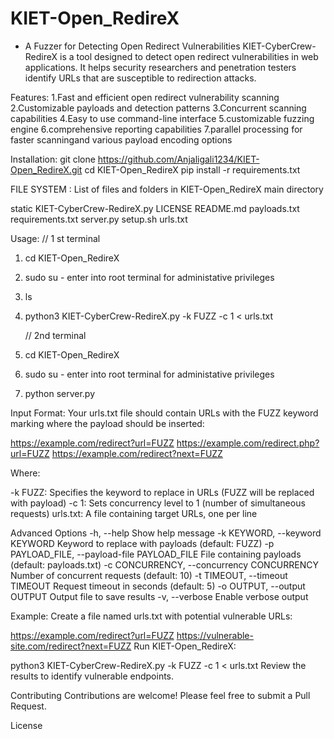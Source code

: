 # KIET-Open_RedireX
- A Fuzzer for Detecting Open Redirect Vulnerabilities
KIET-CyberCrew-RedireX is a tool designed to detect open redirect vulnerabilities in web applications. It helps security researchers and penetration testers identify URLs that are susceptible to redirection attacks. 

Features: 
1.Fast and efficient open redirect vulnerability scanning
2.Customizable payloads and detection patterns
3.Concurrent scanning capabilities
4.Easy to use command-line interface
5.customizable fuzzing engine
6.comprehensive reporting capabilities
7.parallel processing for faster scanningand various payload encoding options



Installation: 
git clone https://github.com/Anjaligali1234/KIET-Open_RedireX.git
cd KIET-Open_RedireX
pip install -r requirements.txt

FILE SYSTEM : List of files and folders in KIET-Open_RedireX main directory

static
KIET-CyberCrew-RedireX.py
LICENSE
README.md
payloads.txt
requirements.txt
server.py
setup.sh
urls.txt

Usage:
  //  1 st terminal 
1. cd KIET-Open_RedireX
2. sudo su - enter into root terminal for administative privileges
3. ls 
4. python3 KIET-CyberCrew-RedireX.py -k FUZZ -c 1 < urls.txt

   // 2nd terminal
1. cd KIET-Open_RedireX
2. sudo su - enter into root terminal for administative privileges
3. python server.py


Input Format:
Your urls.txt file should contain URLs with the FUZZ keyword marking where the payload should be inserted:

https://example.com/redirect?url=FUZZ
https://example.com/redirect.php?url=FUZZ
https://example.com/redirect?next=FUZZ

Where:

-k FUZZ: Specifies the keyword to replace in URLs (FUZZ will be replaced with payload)
-c 1: Sets concurrency level to 1 (number of simultaneous requests)
urls.txt: A file containing target URLs, one per line


Advanced Options
  -h, --help            Show help message
  -k KEYWORD, --keyword KEYWORD
                        Keyword to replace with payloads (default: FUZZ)
  -p PAYLOAD_FILE, --payload-file PAYLOAD_FILE
                        File containing payloads (default: payloads.txt)
  -c CONCURRENCY, --concurrency CONCURRENCY
                        Number of concurrent requests (default: 10)
  -t TIMEOUT, --timeout TIMEOUT
                        Request timeout in seconds (default: 5)
  -o OUTPUT, --output OUTPUT
                        Output file to save results
  -v, --verbose         Enable verbose output


Example:
Create a file named urls.txt with potential vulnerable URLs:

https://example.com/redirect?url=FUZZ
https://vulnerable-site.com/redirect?next=FUZZ
Run KIET-Open_RedireX:

python3 KIET-CyberCrew-RedireX.py -k FUZZ -c 1 < urls.txt
Review the results to identify vulnerable endpoints.

Contributing
Contributions are welcome! Please feel free to submit a Pull Request.

License
